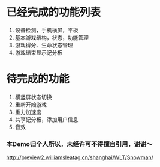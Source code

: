 # 已经完成的功能列表

1. 设备检测，手机横屏，平板
1. 基本游戏结构，状态，功能管理
1. 游戏得分、生命状态管理
1. 游戏结束显示记分板

# 待完成的功能
1. 横竖屏状态切换
1. 重新开始游戏
1. 重力加速度
1. 共享记分板，添加用户信息
1. 音效

### 本Demo归个人所以，未经许可不得擅自引用，谢谢～


http://preview2.williamsleatag.cn/shanghai/WLT/Snowman/